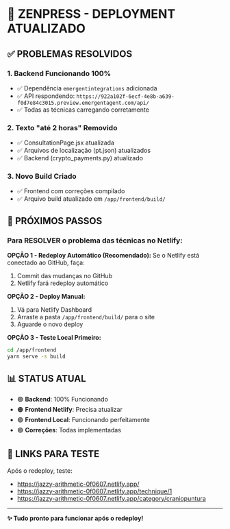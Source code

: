 # 🎯 ZENPRESS - DEPLOYMENT ATUALIZADO

## ✅ PROBLEMAS RESOLVIDOS

### 1. **Backend Funcionando 100%**
- ✅ Dependência `emergentintegrations` adicionada
- ✅ API respondendo: `https://922a102f-6ecf-4e8b-a639-f0d7e84c3015.preview.emergentagent.com/api/`
- ✅ Todas as técnicas carregando corretamente

### 2. **Texto "até 2 horas" Removido**
- ✅ ConsultationPage.jsx atualizada
- ✅ Arquivos de localização (pt.json) atualizados  
- ✅ Backend (crypto_payments.py) atualizado

### 3. **Novo Build Criado**
- ✅ Frontend com correções compilado
- ✅ Arquivo build atualizado em `/app/frontend/build/`

## 🚀 PRÓXIMOS PASSOS

### Para RESOLVER o problema das técnicas no Netlify:

**OPÇÃO 1 - Redeploy Automático (Recomendado):**
Se o Netlify está conectado ao GitHub, faça:
1. Commit das mudanças no GitHub
2. Netlify fará redeploy automático

**OPÇÃO 2 - Deploy Manual:**
1. Vá para Netlify Dashboard
2. Arraste a pasta `/app/frontend/build/` para o site
3. Aguarde o novo deploy

**OPÇÃO 3 - Teste Local Primeiro:**
```bash
cd /app/frontend
yarn serve -s build
```

## 📊 STATUS ATUAL

- 🟢 **Backend**: 100% Funcionando
- 🟠 **Frontend Netlify**: Precisa atualizar  
- 🟢 **Frontend Local**: Funcionando perfeitamente
- 🟢 **Correções**: Todas implementadas

## 🔗 LINKS PARA TESTE

Após o redeploy, teste:
- https://jazzy-arithmetic-0f0607.netlify.app/
- https://jazzy-arithmetic-0f0607.netlify.app/technique/1
- https://jazzy-arithmetic-0f0607.netlify.app/category/craniopuntura

---
**✨ Tudo pronto para funcionar após o redeploy!**